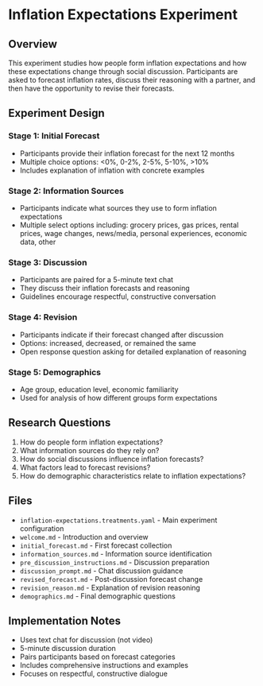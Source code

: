 # Inflation Expectations Experiment

## Overview

This experiment studies how people form inflation expectations and how these expectations change through social discussion. Participants are asked to forecast inflation rates, discuss their reasoning with a partner, and then have the opportunity to revise their forecasts.

## Experiment Design

### Stage 1: Initial Forecast
- Participants provide their inflation forecast for the next 12 months
- Multiple choice options: <0%, 0-2%, 2-5%, 5-10%, >10%
- Includes explanation of inflation with concrete examples

### Stage 2: Information Sources
- Participants indicate what sources they use to form inflation expectations
- Multiple select options including: grocery prices, gas prices, rental prices, wage changes, news/media, personal experiences, economic data, other

### Stage 3: Discussion
- Participants are paired for a 5-minute text chat
- They discuss their inflation forecasts and reasoning
- Guidelines encourage respectful, constructive conversation

### Stage 4: Revision
- Participants indicate if their forecast changed after discussion
- Options: increased, decreased, or remained the same
- Open response question asking for detailed explanation of reasoning

### Stage 5: Demographics
- Age group, education level, economic familiarity
- Used for analysis of how different groups form expectations

## Research Questions

1. How do people form inflation expectations?
2. What information sources do they rely on?
3. How do social discussions influence inflation forecasts?
4. What factors lead to forecast revisions?
5. How do demographic characteristics relate to inflation expectations?

## Files

- `inflation-expectations.treatments.yaml` - Main experiment configuration
- `welcome.md` - Introduction and overview
- `initial_forecast.md` - First forecast collection
- `information_sources.md` - Information source identification
- `pre_discussion_instructions.md` - Discussion preparation
- `discussion_prompt.md` - Chat discussion guidance
- `revised_forecast.md` - Post-discussion forecast change
- `revision_reason.md` - Explanation of revision reasoning
- `demographics.md` - Final demographic questions

## Implementation Notes

- Uses text chat for discussion (not video)
- 5-minute discussion duration
- Pairs participants based on forecast categories
- Includes comprehensive instructions and examples
- Focuses on respectful, constructive dialogue 